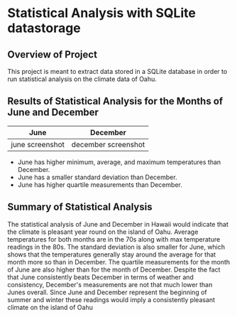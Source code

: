 # Statistical Analysis with SQLite datastorage

## Overview of Project

This project is meant to extract data stored in a SQLite database in order to run statistical analysis on the climate data of Oahu.

## Results of Statistical Analysis for the Months of June and December
June        |December
:-------------------------:|:-------------------------:
june screenshot|  december screenshot

- June has higher minimum, average, and maximum temperatures than December.
- June has a smaller standard deviation than December.
- June has higher quartile measurements than December.

## Summary of Statistical Analysis
The statistical analysis of June and December in Hawaii would indicate that the climate is pleasant year round on the island of Oahu. Average temperatures for both months are in the 70s along with max temperature readings in the 80s. The standard deviation is also smaller for June, which shows that the temperatures generally stay around the average for that month more so than in December. The quartile measurements for the month of June are also higher than for the month of December. Despite the fact that June consistently beats December in terms of weather and consistency, December's measurements are not that much lower than Junes overall. Since June and December represent the beginning of summer and winter these readings would imply a consistently pleasant climate on the island of Oahu
